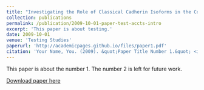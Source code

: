 ```yaml
---
title: "Investigating the Role of Classical Cadherin Isoforms in the Control of Collective Cell Migration"
collection: publications
permalink: /publication/2009-10-01-paper-test-accts-intro
excerpt: 'This paper is about testing.'
date: 2009-10-01
venue: 'Testing Studies'
paperurl: 'http://academicpages.github.io/files/paper1.pdf'
citation: 'Your Name, You. (2009). &quot;Paper Title Number 1.&quot; <i>Journal 1</i>. 1(1).'
---
```

This paper is about the number 1. The number 2 is left for future work.

[Download paper here](http://academicpages.github.io/files/paper1.pdf)

